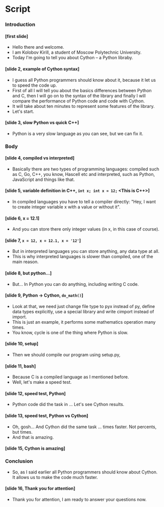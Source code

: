 # Script

### Introduction
#### [first slide]
* Hello there and welcome. 
* I am Kolobov Kirill, a student of Moscow Polytechnic University. 
* Today I'm going to tell you about Cython – a Python libraby.
#### [slide 2, example of Cython syntax]
* I guess all Python programmers should know about it, because it let us to speed the code up.
* First of all I will tell you about the basics differences between Python and C, 
then I will go on to the syntax of the library and finally I will compare the performance of Python code and code with Cython.
* It will take about ten minutes to represent some features of the library.
* Let's start.
#### [slide 3, slow Python vs quick C++]
* Python is a very slow language as you can see, but we can fix it.

### Body
#### [slide 4, compiled vs interpreted]
* Basically there are two types of programming languages: compiled such as C, Go, C++, you know, Hascell etc and interpreted, such as Python, JavaScript and things like that.
#### [slide 5, variable definition in C++, `int x; int x = 12;` <This is C++>]
* In compiled languages you have to tell a compiler directly: "Hey, I want to create integer variable x with a value or without it". 
#### [slide 6, x = 12.1]
* And you can store there only integer values (in x, in this case of course). 
#### [slide 7, `x = 12, x = 12.1, x = '12'`]
* But in interpreted languages you can store anything, any data type at all.
* This is why interpreted languages is slower than compiled, one of the main reason. 
#### [slide 8, but python...]
* But... In Python you can do anything, including writing C code.
#### [slide 9, Python -> Cython, `do_math()`]
* Look at that, we need just change file type to pyx instead of py, define data types explicitly, use a special library and write cimport instead of import.
* This is just an example, it performs some mathematics operation many times.
* You know, cycle is one of the thing where Python is slow.
#### [slide 10, setup]
* Then we should compile our program using setup.py, 
#### [slide 11, bash]
* Because C is a compiled language as I mentioned before.
* Well, let's make a speed test.
#### [slide 12, speed test, Python]
* Python code did the task in ... Let's see Cython results.
#### [slide 13, speed test, Python vs Cython]
* Oh, gosh... And Cython did the same task ... times faster. Not percents, but times.
* And that is amazing.
#### [slide 15, Cython is amazing]

### Conclusion
* So, as I said earlier all Python programmers should know about Cython. It allows us to make the code much faster.
#### [slide 16, Thank you for attention]
* Thank you for attention, I am ready to answer your questions now.
